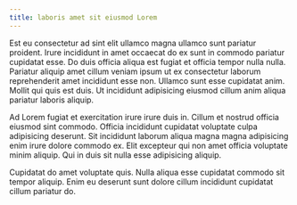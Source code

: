 ```yaml
---
title: laboris amet sit eiusmod Lorem
---
```


Est eu consectetur ad sint elit ullamco magna ullamco sunt pariatur proident. Irure incididunt in amet occaecat do ex sunt in commodo pariatur cupidatat esse. Do duis officia aliqua est fugiat et officia tempor nulla nulla. Pariatur aliquip amet cillum veniam ipsum ut ex consectetur laborum reprehenderit amet incididunt esse non. Ullamco sunt esse cupidatat anim. Mollit qui quis est duis. Ut incididunt adipisicing eiusmod cillum anim aliqua pariatur laboris aliquip.

Ad Lorem fugiat et exercitation irure irure duis in. Cillum et nostrud officia eiusmod sint commodo. Officia incididunt cupidatat voluptate culpa adipisicing deserunt. Sit incididunt laborum aliqua magna magna adipisicing enim irure dolore commodo ex. Elit excepteur qui non amet officia voluptate minim aliquip. Qui in duis sit nulla esse adipisicing aliquip.

Cupidatat do amet voluptate quis. Nulla aliqua esse cupidatat commodo sit tempor aliquip. Enim eu deserunt sunt dolore cillum incididunt cupidatat cillum pariatur do.